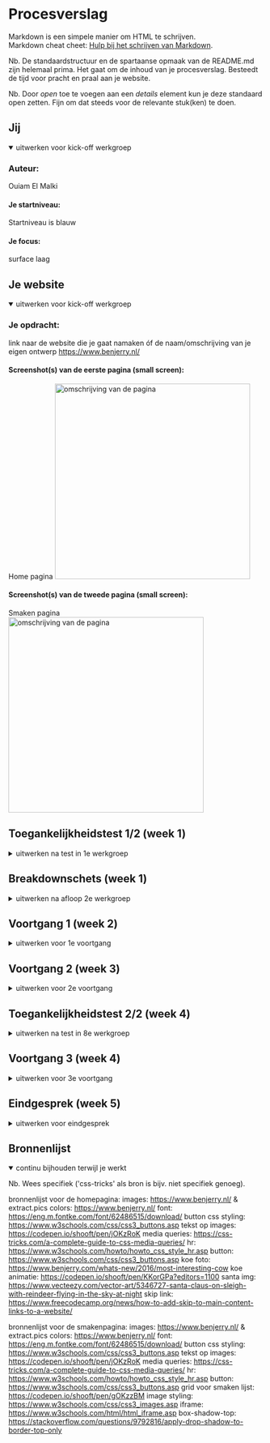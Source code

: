 # Procesverslag
Markdown is een simpele manier om HTML te schrijven.  
Markdown cheat cheet: [Hulp bij het schrijven van Markdown](https://github.com/adam-p/markdown-here/wiki/Markdown-Cheatsheet).

Nb. De standaardstructuur en de spartaanse opmaak van de README.md zijn helemaal prima. Het gaat om de inhoud van je procesverslag. Besteedt de tijd voor pracht en praal aan je website.

Nb. Door *open* toe te voegen aan een *details* element kun je deze standaard open zetten. Fijn om dat steeds voor de relevante stuk(ken) te doen.





## Jij

<details open>
  <summary>uitwerken voor kick-off werkgroep</summary>

  ### Auteur:
  Ouiam El Malki

  #### Je startniveau:
  Startniveau is blauw

  #### Je focus:
  surface laag
 
</details>



## Je website

<details open>
  <summary>uitwerken voor kick-off werkgroep</summary>

  ### Je opdracht:
  link naar de website die je gaat namaken óf de naam/omschrijving van je eigen ontwerp
  https://www.benjerry.nl/

  #### Screenshot(s) van de eerste pagina (small screen): 
  Home pagina
  <img src="./readme-images/homepage.png" width="386px" alt="omschrijving van de pagina">

  #### Screenshot(s) van de tweede pagina (small screen):
  Smaken pagina  
  <img src="./readme-images/flavourpage.png" width="386px" alt="omschrijving van de pagina">
 
</details>



## Toegankelijkheidstest 1/2 (week 1)

<details>
  <summary>uitwerken na test in 1e werkgroep</summary>

  ### Bevindingen
  Lijst met je bevindingen die in de test naar voren kwamen:
  - Door de site heen browsen doormiddel van de touch-pad gaat lastig
  - Het is niet mogelijk om de navigatie te skippen met tab en screenreader
  

  #### Screenreader
  Hier korte omschrijving (met indien nodig afbeeldingen)
  Door de site heen browsen met de screenreader is mogelijk, alleen is het niet mogelijk om de navigatie en hamburger menu te skippen om meteen naar de content te gaan. Dat kan verbeterd worden. Door middel van een skip to content knop die je meteen naar de content lijdt in plaats van de hamburger menu.


  #### Muis en Toetsenbord 
  Hier korte omschrijving (met indien nodig afbeeldingen)
  De site gebruiker door middel van de muis en toetsenbord gaat goed. Daar zijn geen aspecten die verbeterd hoeven te worden.


  #### Motoriek (shocks, elastiekjes)
  Hier korte omschrijving (met indien nodig afbeeldingen)
  De site gebruiken met een shock apparaat om is wel lastiger. Vooral door de site browsen met het touchpad en tegelijkertijd een shock apparaat je om hebben is mijn niet mogelijk. Dus hier zou dan gebruik gemaakt kunnen worden van tab in plaats van het touchpad.


  #### Visueel (brillen, contrast, kleurenblind, dark/light). 
  Hier korte omschrijving (met indien nodig afbeeldingen)
  De kleurcontrasten in de huidige pagina zijn wel goed. Mensen met een visuele beperking kunnen de zwart op wit content goed zien. En bijvoorbeeld gele elementen in de content weer minder goed.

</details>



## Breakdownschets (week 1)

<details>
  <summary>uitwerken na afloop 2e werkgroep</summary>
  
  ### de hele pagina: 
  <img src="readme-images/pagina.jpg" width="375px" alt="breakdown van de hele pagina">

  ### dynamisch deel (bijv menu): 
  <img src="readme-images/section.jpg" width="375px" alt="breakdown van een dynamisch deel">

</details>



## Voortgang 1 (week 2)

<details>
  <summary>uitwerken voor 1e voortgang</summary>

  ### Stand van zaken
  Website volledig voorzien van HTML. Css nog niet aan begonnen en java ook niet.
  Hoop zo snel mogelijk aan css te kunnen beginnen. 2e pagina is helemaal niet af.


  ### Agenda voor meeting
  samen met je groepje opstellen

 Ouiam:  
  CSS verder verwerken.
  Tekst op afbeeldingen plaatsen.
  Font over de hele pagina.
  
 Isa:
 Omar:
 Cherlyn:

  ### Verslag van meeting
   hier na afloop snel de uitkomsten van de meeting vastleggen

  - Structuur van html controleren. Goed
  - Structuur van CSS controleren. Goed
  - h2 position; absolute het beste niet gebruiken zodat afbeeldingen niet in elkaar schuiven.    
  - In een section niet nog een section gebruiken maar een articel, is beter.
</details>

## Voortgang 2 (week 3)

<details>
  <summary>uitwerken voor 2e voortgang</summary>

  ### Stand van zaken
 Html en css van homepage volledig af. Inclusief hamburger menu. Moet nog animaties in verwerken.
 Smaken pagina ga ik vandaag proberen te maken

  ### Agenda voor meeting
  samen met je groepje opstellen

  Ouiam:
  Isa:
  Cherlyn:
  Omar:

  ### Verslag van meeting
  - Ik had een button in een ul  gezet en gevraagd aan de assistent of dat wel mag. Het was beter om de ul in een section te zetten en dan de button in de section.
  - Voor de rest heb alles netjes er in kunnen verwerken qua html, css en java

</details>





## Toegankelijkheidstest 2/2 (week 4)

<details>
  <summary>uitwerken na test in 8e werkgroep</summary>

  ### Bevindingen
  Lijst met je bevindingen die in de test naar voren kwamen (geef ook aan wat er verbeterd is):
  Bevindingen van de verbeterde Ben en Jerry site zijn dat je al gebruiker nu gemakkelijker tab kan gerbuiken voor als je door de site heen browst. 


  #### Screenreader
  Hier korte omschrijving (met indien nodig afbeeldingen)
  De screenreader gebruiken tijdens het browsen door de site is gemakkelijk en goed. Ook heeft elke img alt tekst dat meer informatie geeft aan de gebruiker over de desbetreffende afbeeling.


  #### Muis en Toetsenbord 
  Hier korte omschrijving (met indien nodig afbeeldingen)
  De muis en toetsenbord gebruiker om door de site heen te browsen gaat soepel en goed. Tab gaat langs alle link attributen.


  #### Motoriek (shocks, elastiekjes)
  Hier korte omschrijving (met indien nodig afbeeldingen)
  Met het toetsenbord werken om door de site heen te browsen terwijl er een motoriek mankement is, gaat goed en gemakkelijk.


  #### Visueel (brillen, contrast, kleurenblind, dark/light). 
  Hier korte omschrijving (met indien nodig afbeeldingen)
  De site heeft dezelfde kleurcontrasten als de originele Ben en Jerry site. Dus veel content is goed leesbaar voor slechtziende.

</details>





## Voortgang 3 (week 4)

<details>
  <summary>uitwerken voor 3e voortgang</summary>

  ### Stand van zaken
  Html,css en java voor beide pagina's zijn volledig af. Ook heb ik 5 surface elementen kunnen verwerken. 
 1 Animatie van een koe en santa
 2 States van controls++ (forms, inputs, links…)
 3 Video/Geluid
 4 Advanced positioning: sticky, fixed, z-index…
 5 Custom properties++ (voor meer dan kleur, aanpassen met JS…)


  ### Agenda voor meeting
  samen met je groepje opstellen

  Ouiam:
  Isa:
  Cherlyn:
  Omar:

  ### Verslag van meeting
  hier na afloop snel de uitkomsten van de meeting vastleggen

  - beter span kunnen gebruiken 
  - voor data beter time tag gebruiken
  - in articles h3 gebruiken in plaats van h2
</details>





## Eindgesprek (week 5)

<details>
  <summary>uitwerken voor eindgesprek</summary>

  ### Je uitkomst - karakteristiek screenshots:
  <img src="readme-images/dummy-plaatje.jpg" width="375px" alt="uitomst opdracht 1">


  ### Dit ging goed/Heb ik geleerd: 
  Korte omschrijving met plaatjes

  <img src="readme-images/dummy-plaatje.jpg" width="375px" alt="top">


  ### Dit was lastig/Is niet gelukt:
  Korte omschrijving met plaatjes

  <img src="readme-images/dummy-plaatje.jpg" width="375px" alt="bummer">
</details>





## Bronnenlijst

<details open>
  <summary>continu bijhouden terwijl je werkt</summary>

  Nb. Wees specifiek ('css-tricks' als bron is bijv. niet specifiek genoeg).

bronnenlijst voor de homepagina:
images: https://www.benjerry.nl/ & extract.pics
colors: https://www.benjerry.nl/
font: https://eng.m.fontke.com/font/62486515/download/
button css styling: https://www.w3schools.com/css/css3_buttons.asp
tekst op images: https://codepen.io/shooft/pen/jOKzRoK
media queries: https://css-tricks.com/a-complete-guide-to-css-media-queries/
hr: https://www.w3schools.com/howto/howto_css_style_hr.asp
button: https://www.w3schools.com/css/css3_buttons.asp
koe foto: https://www.benjerry.com/whats-new/2016/most-interesting-cow
koe animatie: https://codepen.io/shooft/pen/KKorGPa?editors=1100
santa img: https://www.vecteezy.com/vector-art/5346727-santa-claus-on-sleigh-with-reindeer-flying-in-the-sky-at-night
skip link: https://www.freecodecamp.org/news/how-to-add-skip-to-main-content-links-to-a-website/


bronnenlijst voor de smakenpagina:
images: https://www.benjerry.nl/ & extract.pics
colors: https://www.benjerry.nl/
font: https://eng.m.fontke.com/font/62486515/download/
button css styling: https://www.w3schools.com/css/css3_buttons.asp
tekst op images: https://codepen.io/shooft/pen/jOKzRoK
media queries: https://css-tricks.com/a-complete-guide-to-css-media-queries/
hr: https://www.w3schools.com/howto/howto_css_style_hr.asp
button: https://www.w3schools.com/css/css3_buttons.asp
grid voor smaken lijst: https://codepen.io/shooft/pen/gOKzzBM
image styling: https://www.w3schools.com/css/css3_images.asp
iframe: https://www.w3schools.com/html/html_iframe.asp
box-shadow-top: https://stackoverflow.com/questions/9792816/apply-drop-shadow-to-border-top-only
</details>